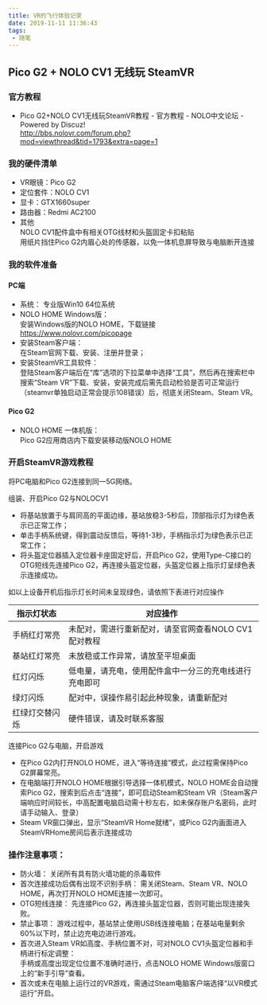 ```yaml
---
title: VR的飞行体验记录
date: 2019-11-11 11:36:43
tags:
 - 随笔
---
```


## Pico G2 + NOLO CV1 无线玩 SteamVR 

### 官方教程

* Pico G2+NOLO CV1无线玩SteamVR教程 - 官方教程 - NOLO中文论坛 - Powered by Discuz!  
http://bbs.nolovr.com/forum.php?mod=viewthread&tid=1793&extra=page=1

### 我的硬件清单

* VR眼镜：Pico G2
* 定位套件：NOLO CV1
* 显卡：GTX1660super
* 路由器：Redmi AC2100
* 其他  
  NOLO CV1配件盒中有相关OTG线材和头盔固定卡扣粘贴  
  用纸片挡住Pico G2内眉心处的传感器，以免一体机息屏导致与电脑断开连接


### 我的软件准备

#### PC端

* 系统： 
专业版Win10 64位系统
* NOLO HOME Windows版：  
安装Windows版的NOLO HOME，下载链接  
https://www.nolovr.com/picopage
* 安装Steam客户端：  
在Steam官网下载、安装、注册并登录；
* 安装SteamVR工具软件：  
登陆Steam客户端后在“库”选项的下拉菜单中选择“工具”，然后再在搜索栏中搜索“Steam VR”下载、安装，安装完成后需先启动检验是否可正常运行（steamvr单独启动正常会提示108错误）后，彻底关闭Steam、Steam VR。

#### Pico G2
* NOLO HOME 一体机版：  
Pico G2应用商店内下载安装移动版NOLO HOME

### 开启SteamVR游戏教程

将PC电脑和Pico G2连接到同一5G网络。  

组装、开启Pico G2与NOLOCV1
* 将基站放置于与肩同高的平面边缘，基站放稳3-5秒后，顶部指示灯为绿色表示已正常工作；   
* 单击手柄系统键，得到震动反馈后，等待1-3秒，手柄指示灯为绿色表示已正常工作；  
* 将头盔定位器插入定位器卡座固定好后，开启Pico G2，使用Type-C接口的OTG短线先连接Pico G2，再连接头盔定位器，头盔定位器上指示灯呈绿色表示连接成功。   

如以上设备开机后指示灯长时间未呈现绿色，请依照下表进行对应操作

| 指示灯状态 | 对应操作 |
| --- | --- |
| 手柄红灯常亮 | 未配对，需进行重新配对，请至官网查看NOLO CV1配对教程 |
| 基站红灯常亮 | 未放稳或工作异常，请放至平坦桌面 |
| 红灯闪烁 | 低电量，请充电，使用配件盒中一分三的充电线进行充电即可 |
| 绿灯闪烁 | 配对中，误操作易引起此种现象，请重新配对 |
| 红绿灯交替闪烁 | 硬件错误，请及时联系客服 |

连接Pico G2与电脑，开启游戏

* 在Pico G2内打开NOLO HOME，进入“等待连接”模式，此过程需保持Pico G2屏幕常亮。  
* 在电脑端打开NOLO HOME根据引导选择一体机模式，NOLO HOME会自动搜索Pico G2，搜索到后点击“连接”，即可启动Steam和Steam VR（Steam客户端响应时间较长，中高配置电脑启动需十秒左右，如未保存账户名密码，此时请手动输入、登录）  
* Steam VR窗口弹出，显示“SteamVR Home就绪”，或Pico G2内画面进入SteamVRHome房间后表示连接成功

### 操作注意事项：

* 防火墙：
关闭所有具有防火墙功能的杀毒软件
* 首次连接成功后偶有出现不识别手柄：
需关闭Steam、Steam VR、NOLO HOME，再次打开NOLO HOME连接一次即可。
* OTG短线连接：
先连接Pico G2，再连接头盔定位器，否则可能出现连接失败。
* 禁止事项：
游戏过程中，基站禁止使用USB线连接电脑；在基站电量剩余60%以下时，禁止边充电边进行游戏。
* 首次进入Steam VR如高度、手柄位置不对，可对NOLO CV1头盔定位器和手柄进行标定调整：  
手柄或高度出现定位位置不准确时进行，点击NOLO HOME Windows版窗口上的“新手引导”查看。
* 首次或未在电脑上运行过的VR游戏，需通过Steam电脑客户端选择“以VR模式运行”开启。
